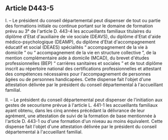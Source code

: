 ## Article D443-5

I. – Le président du conseil départemental peut dispenser de tout ou partie des formations initiale ou continue
portant sur le domaine de formation prévu au 3° de l'article D. 443-4 les accueillants familiaux titulaires
du diplôme d'Etat d'auxiliaire de vie sociale (DEAVS), du diplôme d'Etat d'aide médico-psychologique
(DEAMP), du diplôme d'Etat d'accompagnement éducatif et social (DEAES) spécialités “ accompagnement
de la vie à domicile ” ou “ accompagnement de la vie en structure collective ”, de la mention complémentaire
aide à domicile (MCAD), du brevet d'études professionnelles (BEP) “ carrières sanitaires et sociales ” et de
tout diplôme inscrit au répertoire national des certifications professionnelles et attestant des compétences
nécessaires pour l'accompagnement de personnes âgées ou de personnes handicapées. Cette dispense fait
l'objet d'une attestation délivrée par le président du conseil départemental à l'accueillant familial.

II. – Le président du conseil départemental peut dispenser de l'initiation aux gestes de secourisme prévue à
l'article L. 441-1 les accueillants familiaux ayant obtenu, dans les cinq années précédant la délivrance de leur
agrément, une attestation de suivi de la formation de base mentionnée à l'article D. 443-1 ou d'une formation
d'un niveau au moins équivalent. Cette dispense fait l'objet d'une attestation délivrée par le président du
conseil départemental à l'accueillant familial.

